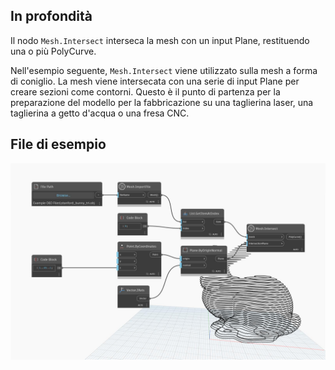 ## In profondità
Il nodo `Mesh.Intersect` interseca la mesh con un input Plane, restituendo una o più PolyCurve.

Nell'esempio seguente, `Mesh.Intersect` viene utilizzato sulla mesh a forma di coniglio. La mesh viene intersecata con una serie di input Plane per creare sezioni come contorni. Questo è il punto di partenza per la preparazione del modello per la fabbricazione su una taglierina laser, una taglierina a getto d'acqua o una fresa CNC.

## File di esempio

![Example](./Autodesk.DesignScript.Geometry.Mesh.Intersect_img.jpg)
